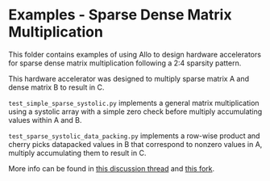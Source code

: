 <!--- Copyright Allo authors. All Rights Reserved. -->
<!--- SPDX-License-Identifier: Apache-2.0  -->

# Examples - Sparse Dense Matrix Multiplication

This folder contains examples of using Allo to design hardware accelerators for sparse dense matrix multiplication following a 2:4 sparsity pattern.

This hardware accelerator was designed to multiply sparse matrix A and dense matrix B to result in C.

`test_simple_sparse_systolic.py` implements a general matrix multiplication using a systolic array with a simple zero check before multiply accumulating values within A and B.

`test_sparse_systolic_data_packing.py` implements a row-wise product and cherry picks datapacked values in B that correspond to nonzero values in A, multiply accumulating them to result in C.

More info can be found in [this discussion thread](https://github.com/cornell-zhang/allo/discussions/289) and [this fork](https://github.com/CynyuS/allo-sparse).